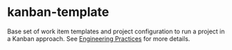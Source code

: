 # kanban-template

Base set of work item templates and project configuration to run a project in a Kanban approach. See [Engineering Practices](./docs/EngineeringPractices.md) for more details.